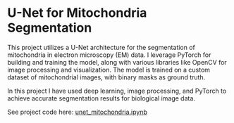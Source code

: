# U-Net for Mitochondria Segmentation

This project utilizes a U-Net architecture for the segmentation of mitochondria in electron microscopy (EM) data. I leverage PyTorch for building and training the model, along with various libraries like OpenCV for image processing and visualization. The model is trained on a custom dataset of mitochondrial images, with binary masks as ground truth. 

In this project I have used deep learning, image processing, and PyTorch to achieve accurate segmentation results for biological image data.

See project code here: [unet_mitochondria.ipynb](https://github.com/samuelcampione/UNet-mitochondria-segmentation/blob/main/unet_mitochondria.ipynb)
